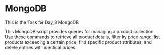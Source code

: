 # MongoDB

This is the Task for Day_3 MongoDB

This MongoDB script provides queries for managing a product collection. Use these commands to retrieve all product details, filter by price range, list products exceeding a certain price, find specific product attributes, and delete entries with identical prices. 